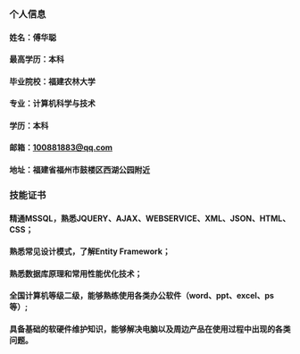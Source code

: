 ### 个人信息
#### 姓名：傅华聪
#### 最高学历：本科
#### 毕业院校：福建农林大学
#### 专业：计算机科学与技术
#### 学历：本科
#### 邮箱：100881883@qq.com
#### 地址：福建省福州市鼓楼区西湖公园附近

### 技能证书
#### 精通MSSQL，熟悉JQUERY、AJAX、WEBSERVICE、XML、JSON、HTML、CSS；
#### 熟悉常见设计模式，了解Entity Framework；
#### 熟悉数据库原理和常用性能优化技术；
#### 全国计算机等级二级，能够熟练使用各类办公软件（word、ppt、excel、ps等）;
#### 具备基础的软硬件维护知识，能够解决电脑以及周边产品在使用过程中出现的各类问题。
